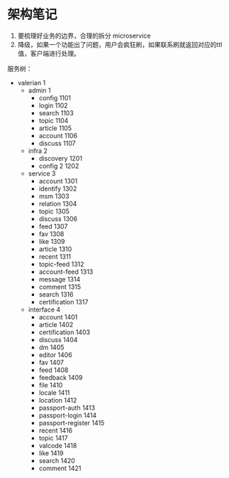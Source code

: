 # 架构笔记


1. 要梳理好业务的边界，合理的拆分 microservice
2. 降级，如果一个功能出了问题，用户会疯狂刷，如果联系刷就返回对应的ttl值，客户端进行处理。



服务树：

* valerian 1
  * admin 1
    - config 1101
    - login 1102
    - search 1103
    - topic 1104
    - article 1105
    - account 1106
    - discuss 1107
  * infra 2
    - discovery 1201
    - config 2 1202
  * service 3
    - account 1301
    - identify 1302
    - msm 1303
    - relation 1304
    - topic 1305
    - discuss 1306
    - feed 1307
    - fav 1308
    - like 1309
    - article 1310
    - recent 1311
    - topic-feed 1312
    - account-feed 1313
    - message 1314
    - comment 1315
    - search 1316
    - certification 1317
  * interface 4
    - account  1401
    - article 1402
    - certification 1403
    - discuss 1404
    - dm 1405
    - editor 1406
    - fav 1407
    - feed 1408
    - feedback 1409
    - file 1410
    - locale 1411
    - location 1412
    - passport-auth 1413
    - passport-login 1414
    - passport-register 1415
    - recent 1416
    - topic 1417
    - valcode 1418
    - like 1419
    - search 1420
    - comment 1421
